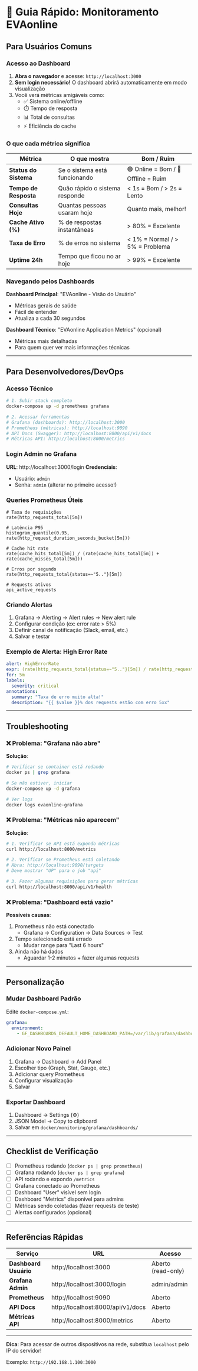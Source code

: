 # 🚀 Guia Rápido: Monitoramento EVAonline

## Para Usuários Comuns

### Acesso ao Dashboard

1. **Abra o navegador** e acesse: `http://localhost:3000`
2. **Sem login necessário!** O dashboard abrirá automaticamente em modo visualização
3. Você verá métricas amigáveis como:
   - ✅ Sistema online/offline
   - ⏱️ Tempo de resposta
   - 📊 Total de consultas
   - ⚡ Eficiência do cache

### O que cada métrica significa

| Métrica | O que mostra | Bom / Ruim |
|---------|--------------|------------|
| **Status do Sistema** | Se o sistema está funcionando | 🟢 Online = Bom / 🔴 Offline = Ruim |
| **Tempo de Resposta** | Quão rápido o sistema responde | < 1s = Bom / > 2s = Lento |
| **Consultas Hoje** | Quantas pessoas usaram hoje | Quanto mais, melhor! |
| **Cache Ativo (%)** | % de respostas instantâneas | > 80% = Excelente |
| **Taxa de Erro** | % de erros no sistema | < 1% = Normal / > 5% = Problema |
| **Uptime 24h** | Tempo que ficou no ar hoje | > 99% = Excelente |

### Navegando pelos Dashboards

**Dashboard Principal**: "EVAonline - Visão do Usuário"
- Métricas gerais de saúde
- Fácil de entender
- Atualiza a cada 30 segundos

**Dashboard Técnico**: "EVAonline Application Metrics" (opcional)
- Métricas mais detalhadas
- Para quem quer ver mais informações técnicas

---

## Para Desenvolvedores/DevOps

### Acesso Técnico

```bash
# 1. Subir stack completo
docker-compose up -d prometheus grafana

# 2. Acessar ferramentas
# Grafana (dashboards): http://localhost:3000
# Prometheus (métricas): http://localhost:9090
# API Docs (Swagger): http://localhost:8000/api/v1/docs
# Métricas API: http://localhost:8000/metrics
```

### Login Admin no Grafana

**URL**: http://localhost:3000/login
**Credenciais**:
- Usuário: `admin`
- Senha: `admin` (alterar no primeiro acesso!)

### Queries Prometheus Úteis

```promql
# Taxa de requisições
rate(http_requests_total[5m])

# Latência P95
histogram_quantile(0.95, rate(http_request_duration_seconds_bucket[5m]))

# Cache hit rate
rate(cache_hits_total[5m]) / (rate(cache_hits_total[5m]) + rate(cache_misses_total[5m]))

# Erros por segundo
rate(http_requests_total{status=~"5.."}[5m])

# Requests ativos
api_active_requests
```

### Criando Alertas

1. Grafana → Alerting → Alert rules → New alert rule
2. Configurar condição (ex: error rate > 5%)
3. Definir canal de notificação (Slack, email, etc.)
4. Salvar e testar

### Exemplo de Alerta: High Error Rate

```yaml
alert: HighErrorRate
expr: (rate(http_requests_total{status=~"5.."}[5m]) / rate(http_requests_total[5m])) > 0.05
for: 5m
labels:
  severity: critical
annotations:
  summary: "Taxa de erro muito alta!"
  description: "{{ $value }}% dos requests estão com erro 5xx"
```

---

## Troubleshooting

### ❌ Problema: "Grafana não abre"

**Solução**:
```bash
# Verificar se container está rodando
docker ps | grep grafana

# Se não estiver, iniciar
docker-compose up -d grafana

# Ver logs
docker logs evaonline-grafana
```

### ❌ Problema: "Métricas não aparecem"

**Solução**:
```bash
# 1. Verificar se API está expondo métricas
curl http://localhost:8000/metrics

# 2. Verificar se Prometheus está coletando
# Abra: http://localhost:9090/targets
# Deve mostrar "UP" para o job "api"

# 3. Fazer algumas requisições para gerar métricas
curl http://localhost:8000/api/v1/health
```

### ❌ Problema: "Dashboard está vazio"

**Possíveis causas**:
1. Prometheus não está conectado
   - Grafana → Configuration → Data Sources → Test
2. Tempo selecionado está errado
   - Mudar range para "Last 6 hours"
3. Ainda não há dados
   - Aguardar 1-2 minutos + fazer algumas requests

---

## Personalização

### Mudar Dashboard Padrão

Edite `docker-compose.yml`:
```yaml
grafana:
  environment:
    - GF_DASHBOARDS_DEFAULT_HOME_DASHBOARD_PATH=/var/lib/grafana/dashboards/seu-dashboard.json
```

### Adicionar Novo Painel

1. Grafana → Dashboard → Add Panel
2. Escolher tipo (Graph, Stat, Gauge, etc.)
3. Adicionar query Prometheus
4. Configurar visualização
5. Salvar

### Exportar Dashboard

1. Dashboard → Settings (⚙️)
2. JSON Model → Copy to clipboard
3. Salvar em `docker/monitoring/grafana/dashboards/`

---

## Checklist de Verificação

- [ ] Prometheus rodando (`docker ps | grep prometheus`)
- [ ] Grafana rodando (`docker ps | grep grafana`)
- [ ] API rodando e expondo `/metrics`
- [ ] Grafana conectado ao Prometheus
- [ ] Dashboard "User" visível sem login
- [ ] Dashboard "Metrics" disponível para admins
- [ ] Métricas sendo coletadas (fazer requests de teste)
- [ ] Alertas configurados (opcional)

---

## Referências Rápidas

| Serviço | URL | Acesso |
|---------|-----|--------|
| **Dashboard Usuário** | http://localhost:3000 | Aberto (read-only) |
| **Grafana Admin** | http://localhost:3000/login | admin/admin |
| **Prometheus** | http://localhost:9090 | Aberto |
| **API Docs** | http://localhost:8000/api/v1/docs | Aberto |
| **Métricas API** | http://localhost:8000/metrics | Aberto |

---

**Dica**: Para acessar de outros dispositivos na rede, substitua `localhost` pelo IP do servidor!

Exemplo: `http://192.168.1.100:3000`

